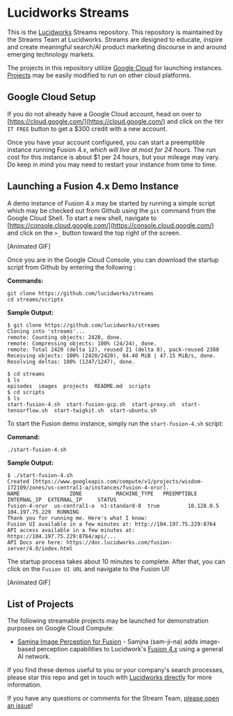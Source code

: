 # Lucidworks Streams
This is the [Lucidworks](https://lucidworks.com/) Streams repository. This repository is maintained by the Streams Team at Lucidworks. Streams are designed to educate, inspire and create meaningful search/AI product marketing discourse in and around emerging technology markets.

The projects in this repository utilize [Google Cloud](https://cloud.google.com/) for launching instances. [Projects](https://github.com/lucidworks/streams/blob/master/README.md#list-of-projects) may be easily modified to run on other cloud platforms.

## Google Cloud Setup
If you do not already have a Google Cloud account, head on over to [https://cloud.google.com/](https://cloud.google.com/) and click on the `TRY IT FREE` button to get a $300 credit with a new account.

Once you have your account configured, you can start a preemptible instance running Fusion 4.x, *which will live at most for 24 hours*. The run cost for this instance is about $1 per 24 hours, but your mileage may vary. Do keep in mind you may need to restart your instance from time to time.

## Launching a Fusion 4.x Demo Instance
A demo instance of Fusion 4.x may be started by running a simple script which may be checked out from Github using the `git` command from the Google Cloud Shell. To start a new shell, navigate to [https://console.cloud.google.com/](https://console.cloud.google.com/) and click on the `>_` button toward the top right of the screen.

[Animated GIF]

Once you are in the Google Cloud Console, you can download the startup script from Github by entering the following :

**Commands:**
```
git clone https://github.com/lucidworks/streams
cd streams/scripts
```

**Sample Output:**
```
$ git clone https://github.com/lucidworks/streams
Cloning into 'streams'...
remote: Counting objects: 2420, done.
remote: Compressing objects: 100% (24/24), done.
remote: Total 2420 (delta 12), reused 21 (delta 8), pack-reused 2388
Receiving objects: 100% (2420/2420), 94.40 MiB | 47.15 MiB/s, done.
Resolving deltas: 100% (1247/1247), done.

$ cd streams
$ ls
episodes  images  projects  README.md  scripts
$ cd scripts
$ ls
start-fusion-4.sh  start-fusion-gcp.sh  start-proxy.sh  start-tensorflow.sh  start-twigkit.sh  start-ubuntu.sh
```

To start the Fusion demo instance, simply run the `start-fusion-4.sh` script:

**Command:**
```
./start-fusion-4.sh
```

**Sample Output:**
```
$ ./start-fusion-4.sh
Created [https://www.googleapis.com/compute/v1/projects/wisdom-172109/zones/us-central1-a/instances/fusion-4-orur].
NAME                ZONE           MACHINE_TYPE   PREEMPTIBLE  INTERNAL_IP  EXTERNAL_IP     STATUS
fusion-4-orur  us-central1-a  n1-standard-8  true         10.128.0.5   104.197.75.229  RUNNING
Thank you for running me. Here's what I know:
Fusion UI available in a few minutes at: http://104.197.75.229:8764
API access available in a few minutes at: https://104.197.75.229:8764/api/...
API Docs are here: https://doc.lucidworks.com/fusion-server/4.0/index.html
```

The startup process takes about 10 minutes to complete. After that, you can click on the `Fusion UI URL` and navigate to the Fusion UI!

[Animated GIF]

## List of Projects
The following streamable projects may be launched for demonstration purposes on Google Cloud Compute:

- [Samjna Image Perception for Fusion](https://github.com/lucidworks/streams/tree/master/projects/samjna) - Samjna (sam-ji-na) adds image-based perception capabilities to Lucidwork's [Fusion 4.x](https://lucidworks.com/products/fusion-server/) using a general AI network.

If you find these demos useful to you or your company's search processes, please star this repo and get in touch with [Lucidworks directly](https://lucidworks.com/ppc/lucidworks-fusion-solr/?utm_source=streams) for more information. 

If you have any questions or comments for the Stream Team, [please open an issue](https://github.com/lucidworks/streams/issues)!
